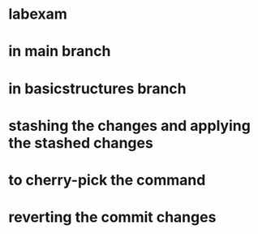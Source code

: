 # labexam
# in main branch
# in basicstructures branch
# stashing the changes and applying the stashed changes
# to cherry-pick the command
# reverting the commit changes